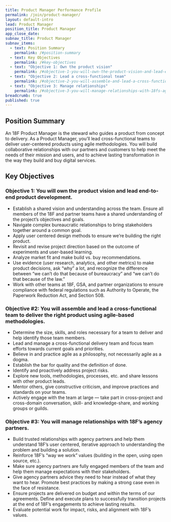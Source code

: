 ```yaml
---
title: Product Manager Performance Profile
permalink: /join/product-manager/
layout: default-intro
lead: Product Manager
position_title: Product Manager
app_close_date:
subnav_title: Product Manager
subnav_items:
  - text: Position Summary
    permalink: /#position-summary
  - text: Key Objectives
    permalink: /#key-objectives
  - text: "Objective 1: Own the product vision"
    permalink: /#objective-1-you-will-own-the-product-vision-and-lead-end-to-end-product-development
  - text: "Objective 2: Lead a cross-functional team"
    permalink: /#objective-2-you-will-assemble-and-lead-a-cross-functional-team-to-deliver-the-right-product-using-agile-based-methodologies
  - text: "Objective 3: Manage relationships"
    permalink: /#objective-3-you-will-manage-relationships-with-18fs-agency-partners
breadcrumb: true
published: true
---
```

## Position Summary

An 18F Product Manager is the steward who guides a product from concept to delivery. As a Product Manager, you’ll lead cross-functional teams to deliver user-centered products using agile methodologies. You will build collaborative relationships with our partners and customers to help meet the needs of their mission and users, and to achieve lasting transformation in the way they build and buy digital services.

## Key Objectives

### Objective 1: You will own the product vision and lead end-to-end product development.

-   Establish a shared vision and understanding across the team. Ensure all members of the 18F and partner teams have a shared understanding of the project’s objectives and goals.
-   Navigate complex bureaucratic relationships to bring stakeholders together around a common goal.
-   Apply user centered design methods to ensure we’re building the right product.
-   Revisit and revise project direction based on the outcome of experiments and user-based learning.
-   Analyze market fit and make build vs. buy recommendations.
-   Use evidence (user research, analytics, and other metrics) to make product decisions, ask “why” a lot, and recognize the difference between “we can’t do that because of bureaucracy” and “we can’t do that because of the law.”
-   Work with other teams at 18F, GSA, and partner organizations to ensure compliance with federal regulations such as Authority to Operate, the Paperwork Reduction Act, and Section 508.

### Objective #2: You will assemble and lead a cross-functional team to deliver the right product using agile-based methodologies.

-   Determine the size, skills, and roles necessary for a team to deliver and help identify those team members.
-   Lead and manage a cross-functional delivery team and focus team efforts towards current goals and priorities.
-   Believe in and practice agile as a philosophy, not necessarily agile as a dogma.
-   Establish the bar for quality and the definition of done.
-   Identify and proactively address project risks.
-   Explore new tools, methodologies, processes, etc. and share lessons with other product leads.
-   Mentor others, give constructive criticism, and improve practices and standards on your teams.
-   Actively engage with the team at large — take part in cross-project and cross-domain conversation, skill- and knowledge-share, and working groups or guilds.

### Objective #3: You will manage relationships with 18F’s agency partners.

-   Build trusted relationships with agency partners and help them understand 18F’s user centered, iterative approach to understanding the problem and building a solution.
-   Reinforce 18F’s “way we work” values (building in the open, using open source, etc.).
-   Make sure agency partners are fully engaged members of the team and help them manage expectations with their stakeholders.
-   Give agency partners advice they need to hear instead of what they want to hear. Promote best practices by making a strong case even in the face of resistance.
-   Ensure projects are delivered on budget and within the terms of our agreements. Define and execute plans to successfully transition projects at the end of 18F’s engagements to achieve lasting results.
-   Evaluate potential work for impact, risks, and alignment with 18F’s values.
